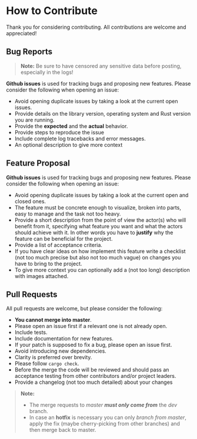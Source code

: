 # How to Contribute

Thank you for considering contributing. All contributions are welcome and
appreciated!

## Bug Reports

> **Note:** Be sure to have censored any sensitive data before posting,
> especially in the logs!

**Github issues** is used for tracking bugs and proposing new features. Please
consider the following when opening an issue:

+ Avoid opening duplicate issues by taking a look at the current open issues.
+ Provide details on the library version, operating system and Rust version you
  are running.
+ Provide the **expected** and the **actual** behavior.
+ Provide steps to reproduce the issue
+ Include complete log tracebacks and error messages.
+ An optional description to give more context

## Feature Proposal

**Github issues** is used for tracking bugs and proposing new features. Please
consider the following when opening an issue:

+ Avoid opening duplicate issues by taking a look at the current open and closed
  ones.
+ The feature must be concrete enough to visualize, broken into parts, easy to
  manage and the task not too heavy.
+ Provide a short description from the point of view the actor(s) who will
  benefit from it, specifying what feature you want and what the actors should
  achieve with it. In other words you have to **justify** why the feature can be
  beneficial for the project.
+ Provide a list of acceptance criteria.
+ If you have clear ideas on how implement this feature write a checklist (not
  too much precise but also not too much vague) on changes you have to bring to
  the project.
+ To give more context you can optionally add a (not too long) description with
  images attached.

## Pull Requests

All pull requests are welcome, but please consider the following:

+ **You cannot merge into master**.
+ Please open an issue first if a relevant one is not already open.
+ Include tests.
+ Include documentation for new features.
+ If your patch is supposed to fix a bug, please open an issue first.
+ Avoid introducing new dependencies.
+ Clarity is preferred over brevity.
+ Please follow `cargo check`.
+ Before the merge the code will be reviewed and should pass an acceptance
  testing from other contributors and/or project leaders.
+ Provide a changelog (not too much detailed) about your changes

> **Note:**
>
> + The merge requests to _master_ **_must only come from_** the _dev_ branch.
> + In case an **hotfix** is necessary you can only _branch from master_, apply
>   the fix (maybe cherry-picking from other branches) and then merge back to
>   master.
